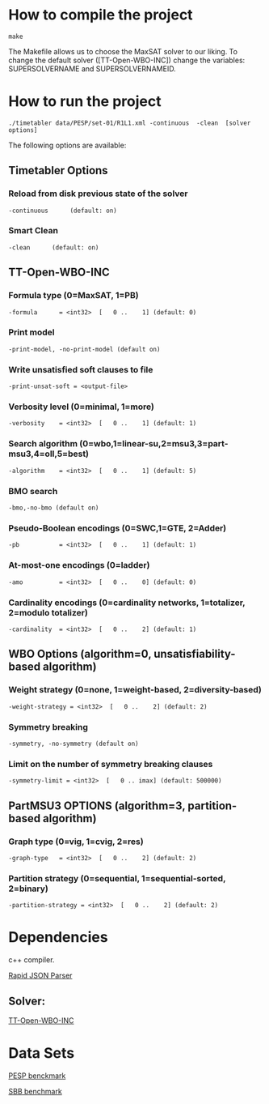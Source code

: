 # How to compile the project

`make`

The Makefile allows us to choose the MaxSAT solver to our liking.  To change the default solver ([TT-Open-WBO-INC]) change the variables: SUPERSOLVERNAME and SUPERSOLVERNAMEID.  

# How to run the project

`./timetabler data/PESP/set-01/R1L1.xml -continuous  -clean  [solver options]`



The following options are available:

## Timetabler Options
### Reload from disk previous state of the solver 
```-continuous      (default: on)```
### Smart Clean  
```-clean      (default: on)```

## TT-Open-WBO-INC
### Formula type (0=MaxSAT, 1=PB)
```-formula      = <int32>  [   0 ..    1] (default: 0)```

### Print model
```-print-model, -no-print-model (default on)```

### Write unsatisfied soft clauses to file
```-print-unsat-soft = <output-file>```

### Verbosity level (0=minimal, 1=more)
```-verbosity    = <int32>  [   0 ..    1] (default: 1)```

### Search algorithm (0=wbo,1=linear-su,2=msu3,3=part-msu3,4=oll,5=best)
```-algorithm    = <int32>  [   0 ..    1] (default: 5)```

### BMO search 
```-bmo,-no-bmo (default on)```

### Pseudo-Boolean encodings (0=SWC,1=GTE, 2=Adder)
```-pb           = <int32>  [   0 ..    1] (default: 1)```

### At-most-one encodings (0=ladder)
```-amo          = <int32>  [   0 ..    0] (default: 0)```

### Cardinality encodings (0=cardinality networks, 1=totalizer, 2=modulo totalizer)
```-cardinality  = <int32>  [   0 ..    2] (default: 1)```

       
## WBO Options (algorithm=0, unsatisfiability-based algorithm)
### Weight strategy (0=none, 1=weight-based, 2=diversity-based)
```-weight-strategy = <int32>  [   0 ..    2] (default: 2)```

### Symmetry breaking
```-symmetry, -no-symmetry (default on)```

### Limit on the number of symmetry breaking clauses
```-symmetry-limit = <int32>  [   0 .. imax] (default: 500000)```

## PartMSU3 OPTIONS (algorithm=3, partition-based algorithm)
### Graph type (0=vig, 1=cvig, 2=res)
```-graph-type   = <int32>  [   0 ..    2] (default: 2)```

### Partition strategy (0=sequential, 1=sequential-sorted, 2=binary)
```-partition-strategy = <int32>  [   0 ..    2] (default: 2)```

# Dependencies

c++ compiler.

 [Rapid JSON Parser](https://rapidjson.org/)
 
## Solver:
   
 [TT-Open-WBO-INC](https://drive.google.com/file/d/140d8jDHZHo5d7WuoNpLqZXmHasgYkH38/view)
 
 
  
# Data Sets
   
[PESP benckmark](http://num.math.uni-goettingen.de/~m.goerigk/pesplib/)

[SBB benchmark](https://github.com/potassco/train-scheduling-with-hybrid-asp)
